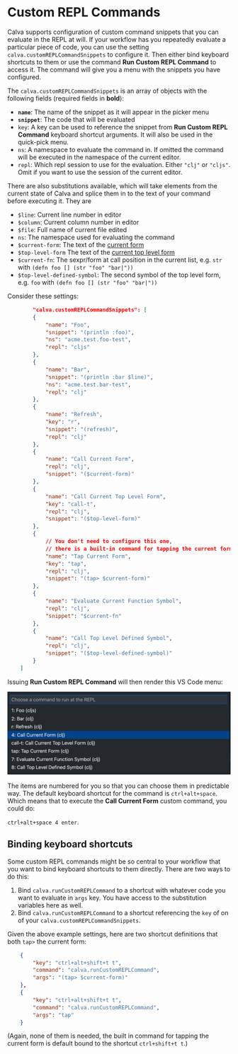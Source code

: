 # Custom REPL Commands

Calva supports configuration of custom command snippets that you can evaluate in the REPL at will. If your workflow has you repeatedly evaluate a particular piece of code, you can use the setting `calva.customREPLCommandSnippets` to configure it. Then either bind keyboard shortcuts to them or use the command **Run Custom REPL Command** to access it. The command will give you a menu with the snippets you have configured.

The `calva.customREPLCommandSnippets` is an array of objects with the following fields (required fields in **bold**):

* **`name`**: The name of the snippet as it will appear in the picker menu
* **`snippet`**: The code that will be evaluated
* `key`: A key can be used to reference the snippet from **Run Custom REPL Command** keyboard shortcut arguments. It will also be used in the quick-pick menu.
* `ns`: A namespace to evaluate the command in. If omitted the command will be executed in the namespace of the current editor.
* `repl`: Which repl session to use for the evaluation. Either `"clj"` or `"cljs"`. Omit if you want to use the session of the current editor.

There are also substitutions available, which will take elements from the current state of Calva and splice them in to the text of your command before executing it. They are

* `$line`: Current line number in editor
* `$column`: Current column number in editor
* `$file`: Full name of current file edited
* `ns`: The namespace used for evaluating the command
* `$current-form`: The text of the [current form](eval-tips.md#current-form)
* `$top-level-form` The text of the [current top level form](eval-tips.md#current-top-level-form)
* `$current-fn`: The sexpr/form at call position in the current list, e.g. `str` with `(defn foo [] (str "foo" "bar|"))`
* `$top-level-defined-symbol`: The second symbol of the top level form, e.g. `foo` with `(defn foo [] (str "foo" "bar|"))`

Consider these settings:

```json
        "calva.customREPLCommandSnippets": [
        {
            "name": "Foo",
            "snippet": "(println :foo)",
            "ns": "acme.test.foo-test",
            "repl": "cljs"
        },
        {
            "name": "Bar",
            "snippet": "(println :bar $line)",
            "ns": "acme.test.bar-test",
            "repl": "clj"
        },
        {
            "name": "Refresh",
            "key": "r",
            "snippet": "(refresh)",
            "repl": "clj"
        },
        {
            "name": "Call Current Form",
            "repl": "clj",
            "snippet": "($current-form)"
        },
        {
            "name": "Call Current Top Level Form",
            "key": "call-t",
            "repl": "clj",
            "snippet": "($top-level-form)"
        },
        {
            // You don't need to configure this one,
            // there is a built-in command for tapping the current form
            "name": "Tap Current Form",
            "key": "tap",
            "repl": "clj",
            "snippet": "(tap> $current-form)"
        },
        {
            "name": "Evaluate Current Function Symbol",
            "repl": "clj",
            "snippet": "$current-fn"
        },
        {
            "name": "Call Top Level Defined Symbol",
            "repl": "clj",
            "snippet": "($top-level-defined-symbol)"
        }
    ]
```


Issuing **Run Custom REPL Command** will then render this VS Code menu:

![](images/custom-command-menu.png)

The items are numbered for you so that you can choose them in predictable way. The default keyboard shortcut for the command is `ctrl+alt+space`. Which means that to execute the **Call Current Form** custom command, you could do:

`ctrl+alt+space 4 enter`.

## Binding keyboard shortcuts

Some custom REPL commands might be so central to your workflow that you want to bind keyboard shortcuts to them directly. There are two ways to do this:

1. Bind `calva.runCustomREPLCommand` to a shortcut with whatever code you want to evaluate in `args` key. You have access to the substitution variables here as well.
2. Bind `calva.runCustomREPLCommand` to a shortcut referencing the `key` of on of your `calva.customREPLCommandSnippets`.

Given the above example settings, here are two shortcut definitions that both `tap>` the current form:

```json
    {
        "key": "ctrl+alt+shift+t t",
        "command": "calva.runCustomREPLCommand",
        "args": "(tap> $current-form)"
    },
    {
        "key": "ctrl+alt+shift+t t",
        "command": "calva.runCustomREPLCommand",
        "args": "tap"
    }
```

(Again, none of them is needed, the built in command for tapping the current form is default bound to the shortcut `ctrl+shift+t t`.)